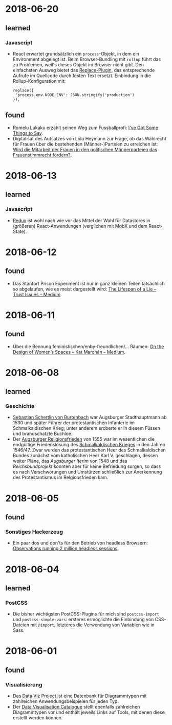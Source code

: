 # 2018-06-20

## learned

### Javascript

* React erwartet grundsätzlich ein `process`-Objekt, in dem ein Environment abgelegt ist. Beim Browser-Bundling mit `rollup` führt das zu Problemen, weil's dieses Objekt im Browser nicht gibt. Den einfachsten Ausweg bietet das [Replace-Plugin](https://github.com/rollup/rollup-plugin-replace), das entsprechende Aufrufe im Quellcode durch festen Text ersetzt. Einbindung in die Rollup-Konfiguration mit: 

    ~~~~
    replace({
     'process.env.NODE_ENV': JSON.stringify('production')
    }),
    ~~~~

## found

* Romelu Lukaku erzählt seinen Weg zum Fussballprofi: [I've Got Some Things to Say](https://www.theplayerstribune.com/en-us/articles/romelu-lukaku-ive-got-some-things-to-say).
* Digitalisat des Aufsatzes von Lida Heymann zur Frage, ob das Wahlrecht für Frauen über die bestehenden (Männer-)Parteien zu erreichen ist: [Wird die Mitarbeit der Frauen in den politischen Männerparteien das Frauenstimmrecht fördern?](http://www.deutschestextarchiv.de/book/show/heymann_mitarbeit_1911).

# 2018-06-13

## learned

### Javascript

* [Redux](https://redux.js.org) ist wohl nach wie vor das Mittel der Wahl für Datastores in (größeren) React-Anwendungen (verglichen mit MobX und dem React-State).

# 2018-06-12

## found

* Das Stanfort Prison Experiment ist nur in ganz kleinen Teilen tatsächlich so abgelaufen, wie es meist dargestellt wird: [The Lifespan of a Lie – Trust Issues – Medium](https://medium.com/s/trustissues/the-lifespan-of-a-lie-d869212b1f62).

# 2018-06-11

## found

* Über die Bennung feministischen/enby-freundlichen/... Räumen: [On the Design of Women’s Spaces – Kat Marchán – Medium](https://medium.com/@maybekatz/on-the-design-of-womens-spaces-72bf8f396dc0).

# 2018-06-08

## learned

### Geschichte

* [Sebastian Schertlin von Burtenbach](https://de.wikipedia.org/wiki/Sebastian_Schertlin_von_Burtenbach) war Augsburger Stadthauptmann ab 1530 und später Führer der protestantischen Infanterie im Schmalkaldischen Krieg; unter anderem eroberte er in diesem Füssen und brandschatzte Buchloe.
* Der [Augsburger Religionsfrieden](https://de.wikipedia.org/wiki/Augsburger_Reichs-_und_Religionsfrieden) von 1555 war im wesentlichen die endgültige Friedenslösung des [Schmalkaldischen Krieges](https://de.wikipedia.org/wiki/Schmalkaldischer_Krieg) in den Jahren 1546/47. Zwar wurden das protestantischen Heer des Schmalkaldischen Bundes zunächst vom katholischen Heer Karl V. geschlagen, dessen weiter Pläne, das _Augsburger Iterim_ von 1548 und das _Reichsbundprojekt_ konnten aber für keine Befriedung sorgen, so dass es nach Verschwörungen und Umstürzen schließlich zur Anerkennung des Protestantismus im Relgionsfrieden kam.

# 2018-06-05

## found

### Sonstiges Hackerzeug

* Ein paar dos und don'ts für den Betrieb von headless Browsern: [Observations running 2 million headless sessions](https://docs.browserless.io/blog/2018/06/04/puppeteer-best-practices.html).

# 2018-06-04

## learned

### PostCSS

* Die bisher wichtigsten PostCSS-Plugins für mich sind `postcss-import` und
    `postcss-simple-vars`: ersteres ermöglichte die Einbindung von CSS-Dateien
    mit `@import`, letzteres die Verwendung von Variablen wie in Sass.

# 2018-06-01

## found

### Visualisierung

* Das [Data Viz Project](http://datavizproject.com) ist eine Datenbank für
    Diagrammtypen mit zahlreichen Anwendungsbeispielen für jeden Typ.
* Der [Data Visualisation Catalogue](https://datavizcatalogue.com) stellt
    ebenfalls zahlreichen Diagrammtypen vor und enthält jeweils Links auf Tools,
    mit denen diese erstellt werden können.
